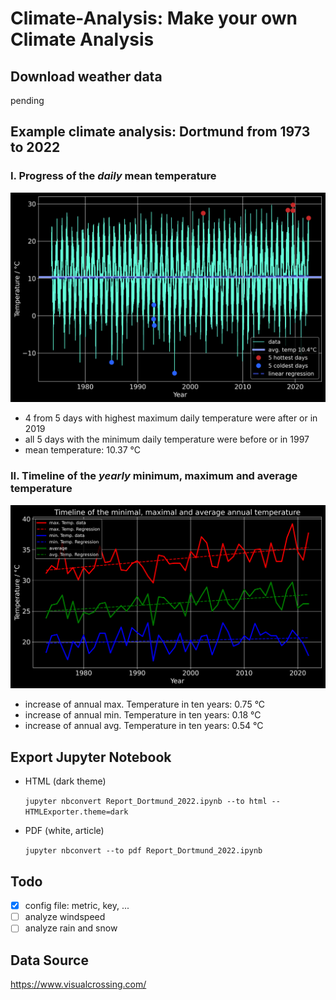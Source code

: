 # Climate-Analysis: Make your own Climate Analysis

## Download weather data
pending

## Example climate analysis: Dortmund from 1973 to 2022

### I. Progress of the *daily* mean temperature
![daily](figures/png/temp_timeline_1973-2022.png)
- 4 from 5 days with highest maximum daily temperature were after or in 2019
- all 5 days with the minimum daily temperature were before or in 1997
- mean temperature: 10.37 °C

### II. Timeline of the *yearly* minimum, maximum and average temperature
![yearly](figures/png/annual_temp_1973-2022.png)
- increase of annual max. Temperature in ten years: 0.75 °C
- increase of annual min. Temperature in ten years: 0.18 °C
- increase of annual avg. Temperature in ten years: 0.54 °C

## Export Jupyter Notebook
- HTML (dark theme)

  `jupyter nbconvert Report_Dortmund_2022.ipynb --to html --HTMLExporter.theme=dark`

- PDF (white, article)

  `jupyter nbconvert --to pdf Report_Dortmund_2022.ipynb`

## Todo
- [x] config file: metric, key, ...
- [ ] analyze windspeed
- [ ] analyze rain and snow

## Data Source
https://www.visualcrossing.com/
